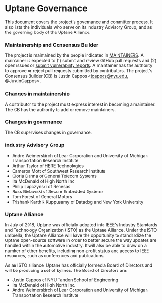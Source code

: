 # Uptane Governance
This document covers the project's governance and committer process. It also
lists the individuals who serve on its Industry Advisory Group, and as the 
governing body of the Uptane Alliance.


### Maintainership and Consensus Builder

The project is maintained by the people indicated in
[MAINTAINERS](MAINTAINERS.txt).  A maintainer is expected to (1) submit and
review GitHub pull requests and (2) open issues or [submit vulnerability
reports](https://github.com/theupdateframework/tuf#security-issues-and-bugs).
A maintainer has the authority to approve or reject pull requests submitted by
contributors.  The project's Consensus Builder (CB) is
Justin Cappos <jcappos@nyu.edu, @JustinCappos>.

### Changes in maintainership

A contributor to the project must express interest in becoming a maintainer.
The CB has the authority to add or remove maintainers.

### Changes in governance

The CB supervises changes in governance.

### Industry Advisory Group

* Andre Weimerskirch of Lear Corporation and University of Michigan Transportation Research Institute
* Arthur Taylor of HERE Technologies
* Cameron Mott of Southwest Research Institute
* Gloria Danna of General Telecom Systems
* Ira McDonald of High North Inc
* Philip Lapczynski of Renesas
* Russ Bielawski of Secure Embedded Systems
* Tom Forest of General Motors
* Trishank Karthik Kuppusamy of Datadog and New York University

### Uptane Alliance

In July of 2018, Uptane was officially adopted into IEEE's Industry Standards
and Technology Organization (ISTO) as the Uptane Alliance. Under the ISTO umbrella,
the Uptane Alliance will have the opportunity to standardize the 
Uptane open-source software in order to better secure the way updates are handled
within the automotive industry. It will also be able to draw on a number of other
benefits, including non-profit status and access to IEEE resources, such as conferences
and publications.

As an ISTO alliance, Uptane has officially formed a Board of Directors and will
be producing a set of bylines. The Board of Directors are:

* Justin Cappos of NYU Tandon School of Engineering
* Ira McDonald of High North Inc.
* Andre Weimerskirch of Lear Corporation and University of Michigan
Transportation Research Institute

